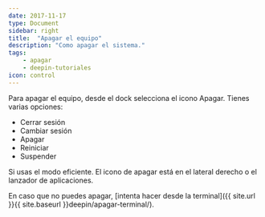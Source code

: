 ```yaml
---
date: 2017-11-17
type: Document
sidebar: right
title:  "Apagar el equipo"
description: "Como apagar el sistema."
tags:
    - apagar
    - deepin-tutoriales
icon: control
---
```


Para apagar el equipo, desde el dock selecciona el icono Apagar. Tienes varias opciones:

- Cerrar sesión
- Cambiar sesión
- Apagar
- Reiniciar
- Suspender

Si usas el modo eficiente. El icono de apagar está en el lateral derecho o el lanzador de aplicaciones.

En caso que no puedes apagar, [intenta hacer desde la terminal]({{ site.url }}{{ site.baseurl }}deepin/apagar-terminal/).
